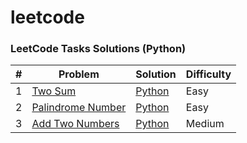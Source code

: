 # leetcode
### LeetCode Tasks Solutions (Python)
| # | Problem | Solution | Difficulty |
|---| ----- | -------- | ---------- |
|1|[Two Sum](https://leetcode.com/problems/two-sum) | [Python](./easy/twoSum.py)|Easy|
|2|[Palindrome Number](https://leetcode.com/problems/palindrome-number) | [Python](./easy/palindromeNumber.py)|Easy|
|3|[Add Two Numbers](https://leetcode.com/problems/add-two-numbers) | [Python](./medium/addTwoNumbers.py)|Medium|